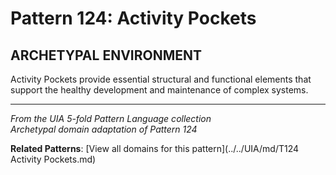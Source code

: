 # Pattern 124: Activity Pockets

## ARCHETYPAL ENVIRONMENT

Activity Pockets provide essential structural and functional elements that support the healthy development and maintenance of complex systems.

---

*From the UIA 5-fold Pattern Language collection*  
*Archetypal domain adaptation of Pattern 124*

**Related Patterns**: [View all domains for this pattern](../../UIA/md/T124 Activity Pockets.md)